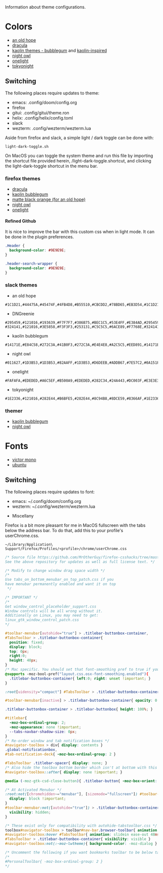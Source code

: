 Information about theme configurations.

# Colors

- [an old hope](https://github.com/mohkale/an-old-hope-theme)
- [dracula](https://draculatheme.com/)
- [kaolin themes - bubblegum](https://github.com/ogdenwebb/emacs-kaolin-themes) and [kaolin-inspired](https://github.com/alternateved/kaolin-inspired)
- [night owl](https://github.com/sdras/night-owl-vscode-theme)
- [onelight](https://github.com/atom/one-light-syntax)
- [tokyonight](https://github.com/enkia/tokyo-night-vscode-theme)

## Switching

The following places require updates to theme:

- emacs: .config/doom/config.org
- firefox
- gitui: .config/gitui/theme.ron
- helix: .config/helix/config.toml
- slack
- wezterm: .config/wezterm/wezterm.lua

Aside from firefox and slack, a simple light / dark toggle can be done with:

    light-dark-toggle.sh

On MacOS you can toggle the system theme and run this file by importing the shortcut file provided herein, /light-dark-toggle.shortcut, and clicking the light-dark-toggle shortcut in the menu bar.

### firefox themes

- [dracula](https://addons.mozilla.org/en-US/firefox/addon/dracula-dark/)
- [kaolin bubblegum](https://color.firefox.com/?theme=XQAAAAIOAQAAAAAAAABBKYhm849SCia2CaaEGccwS-xMDPr0sKyHm0LFtsAuOs5Hgc59MzILXCVRpjcIcxKwXf-yc__PKRtJvTLuqCwxEvSIG5G-JU2nV8QMryjBVOlGDzRqLdB29oIFwqvIfpV4XWTC1uKCh3ILvcnJhfHuMoyL5sRfBa2iZxDB_ya6eVp-KaVwghWkUDYPaLkOR63d33whjJPzYrpf2sh9d2ppdtku_Z76zswg)
- [matte black orange (for an old hope)](https://addons.mozilla.org/en-US/firefox/addon/matte-black-orange/)
- [night owl](https://addons.mozilla.org/en-US/firefox/addon/night-owl-theme/?utm_source=addons.mozilla.org&utm_medium=referral&utm_content=search)
- [onelight](https://color.firefox.com/?theme=XQAAAAJYAQAAAAAAAABBqYhm849SCia48_6EGccwS-xMDPsqui0WXAF6EJDWcx9sS_Bi3Mg0XfKVOpjLZbrt6cUGi1jsiVZ6ZGU23ffeKNdpwwjgYMgW0oKsEDc7Cv07-jfqgvFCbZPMWLqUeUYM-R5VeXc1bEnt673_ihe18VLZcWDVqBVOIardk0mbhg6ADhg11U_PbEzLv3issg9Pf5qxW-CdwKwykF-kMnpHWuqal-oprPfiw0z9csiaoKVWrw-jAJDejZVvTlkCcbwmpd2IoKoLXTv4G__u42w)

#### Refined Github

It is nice to improve the bar with this custom css when in light mode. It can be done in the plugin preferences.

```css
.Header {
  background-color: #9E9E9E;
}

.header-search-wrapper {
  background-color: #9E9E9E;
}
```

### slack themes

- an old hope

```
#1C1D21,#44475A,#45474F,#4FB4D8,#B55510,#CBCDD2,#78BD65,#EB3D54,#1C1D21,#E5CD52
```

- DNGreenie

```
#295459,#121016,#193639,#F7F7F7,#386B75,#BEC1C5,#53E4FF,#E384AD,#295459,#BEC1C5
#324141,#121016,#3E5858,#F3F3F3,#253131,#C5C5C5,#6ACE89,#F7768E,#324141,#C5C5C5
```

- kaolin bubblegum

```
#14171E,#E84C58,#272C3A,#41B0F3,#272C3A,#E4E4E8,#A2C5C5,#EED891,#14171E,#C79AF4
```

- night owl

```
#011627,#1D3B53,#1D3B53,#82AAFF,#1D3B53,#D6DEEB,#ADDB67,#7E57C2,#0A151F,#D6DEEB
```

- onelight

```
#FAFAFA,#EDEDED,#A6C5EF,#B500A9,#EDEDED,#282C34,#24A443,#DC003F,#E3E3E3,#0061FF
```

- tokyonight

```
#1E2336,#121016,#282E44,#B6BFE5,#282E44,#8C94B8,#8DCE59,#8366AF,#1E2336,#8C94B8
```

### themer

- [kaolin bubblegum](https://themer.dev/?colors.dark.shade0=%2314171e&colors.dark.shade7=%23e4e4e8&colors.dark.accent0=%23e84c58&colors.dark.accent1=%23c79af4&colors.dark.accent2=%23eed891&colors.dark.accent3=%2363e8c1&colors.dark.accent5=%2341b0f3&colors.dark.accent4=%236bd9db&colors.dark.accent6=%2341b0f3&colors.dark.accent7=%23c79af4)
- [night owl](https://themer.dev/?colors.dark.shade0=%23011627&colors.dark.shade7=%23d6deeb&colors.dark.accent0=%23ef5350&colors.dark.accent1=%23c792ea&colors.dark.accent2=%23c5e478&colors.dark.accent3=%2322da6e&colors.dark.accent4=%23c792ea&colors.dark.accent5=%2382aaff&colors.dark.accent6=%2321c7a8&colors.dark.accent7=%23c792ea&activeColorSet=dark&calculateIntermediaryShades.dark=true&calculateIntermediaryShades.light=true)

# Fonts

- [victor mono](https://rubjo.github.io/victor-mono/)
- [ubuntu](https://design.ubuntu.com/font/)

## Switching

The following places require updates to font:

- emacs: ~/.config/doom/config.org
- wezterm: ~/.config/wezterm/wezterm.lua

* Miscellany

Firefox is a bit more pleasant for me in MacOS fullscreen with the tabs below the address bar. To do that, add this to your profile's userChrome.css.

`~/Library/Application\ Support/Firefox/Profiles/<profile>/chrome/userChrome.css`

```css
/* Source file https://github.com/MrOtherGuy/firefox-csshacks/tree/master/chrome/tabs_on_bottom.css made available under Mozilla Public License v. 2.0
See the above repository for updates as well as full license text. */

/* Modify to change window drag space width */
/*
Use tabs_on_bottom_menubar_on_top_patch.css if you
have menubar permanently enabled and want it on top
 */

/* IMPORTANT */
/*
Get window_control_placeholder_support.css
Window controls will be all wrong without it.
Additionally on Linux, you may need to get:
linux_gtk_window_control_patch.css
*/

#toolbar-menubar[autohide="true"] > .titlebar-buttonbox-container,
#TabsToolbar > .titlebar-buttonbox-container{
  position: fixed;
  display: block;
  top: 0px;
  right:0;
  height: 40px;
}
/* Mac specific. You should set that font-smoothing pref to true if you are on any platform where window controls are on left */
@supports -moz-bool-pref("layout.css.osx-font-smoothing.enabled"){
  .titlebar-buttonbox-container{ left:0; right: unset !important; }
}

:root[uidensity="compact"] #TabsToolbar > .titlebar-buttonbox-container{ height: 32px }

#toolbar-menubar[inactive] > .titlebar-buttonbox-container{ opacity: 0 }

.titlebar-buttonbox-container > .titlebar-buttonbox{ height: 100%; }

#titlebar{
  -moz-box-ordinal-group: 2;
  -moz-appearance: none !important;
  --tabs-navbar-shadow-size: 0px;
}
/* Re-order window and tab notification boxes */
#navigator-toolbox > div{ display: contents }
.global-notificationbox,
#tab-notification-deck{ -moz-box-ordinal-group: 2 }

#TabsToolbar .titlebar-spacer{ display: none; }
/* Also hide the toolbox bottom border which isn't at bottom with this setup */
#navigator-toolbox::after{ display: none !important; }

@media (-moz-gtk-csd-close-button){ .titlebar-button{ -moz-box-orient: vertical } }

/* At Activated Menubar */
:root:not([chromehidden~="menubar"], [sizemode="fullscreen"]) #toolbar-menubar:not([autohide="true"]) + #TabsToolbar > .titlebar-buttonbox-container {
  display: block !important;
}
#toolbar-menubar:not([autohide="true"]) > .titlebar-buttonbox-container {
  visibility: hidden;
}

/* These exist only for compatibility with autohide-tabstoolbar.css */
toolbox#navigator-toolbox > toolbar#nav-bar.browser-toolbar{ animation: none; }
#navigator-toolbox:hover #TabsToolbar{ animation: slidein ease-out 48ms 1 }
#TabsToolbar > .titlebar-buttonbox-container{ visibility: visible }
#navigator-toolbox:not(:-moz-lwtheme){ background-color: -moz-dialog }

/* Uncomment the following if you want bookmarks toolbar to be below tabs */
/*
#PersonalToolbar{ -moz-box-ordinal-group: 2 }
*/
```
